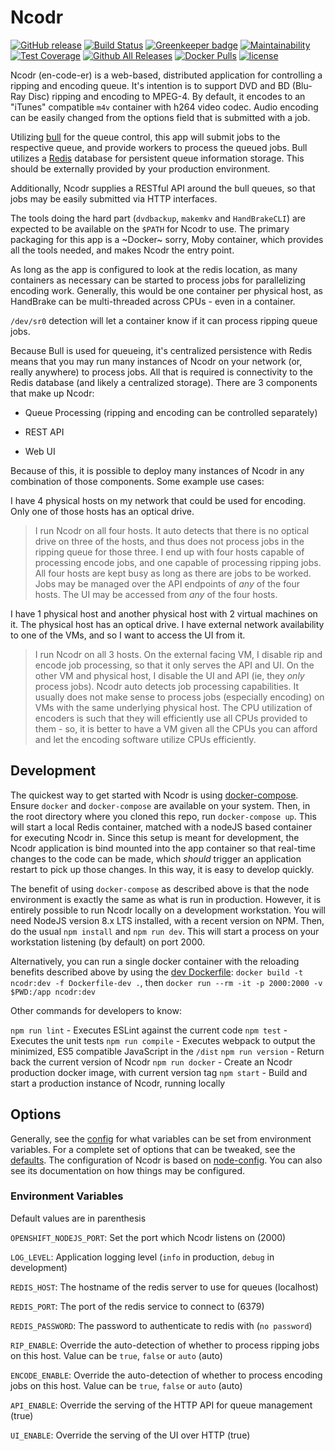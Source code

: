 # Ncodr

[![GitHub release](https://img.shields.io/github/tag/aztechian/ncodr.svg)](https://github.com/aztechian/ncodr/releases)
[![Build Status](https://travis-ci.org/aztechian/ncodr.svg?branch=master)](https://travis-ci.org/aztechian/ncodr)
[![Greenkeeper badge](https://badges.greenkeeper.io/aztechian/ncodr.svg)](https://greenkeeper.io/)
[![Maintainability](https://api.codeclimate.com/v1/badges/aa1620124c35e6771c44/maintainability)](https://codeclimate.com/github/aztechian/ncodr/maintainability)
[![Test Coverage](https://api.codeclimate.com/v1/badges/aa1620124c35e6771c44/test_coverage)](https://codeclimate.com/github/aztechian/ncodr/test_coverage)
[![Github All Releases](https://img.shields.io/github/downloads/aztechian/ncodr/releases/total.svg)](https://github.com/aztechian/ncodr/releases)
[![Docker Pulls](https://img.shields.io/docker/pulls/aztechian/ncodr.svg)](https://github.com/aztechian/ncodr)
[![license](https://img.shields.io/github/license/aztechian/ncodr.svg)](https://github.com/aztechian/ncodr)

Ncodr (en-code-er) is a web-based, distributed application for controlling a ripping and encoding queue.
It's intention is to support DVD and BD (Blu-Ray Disc) ripping and encoding to MPEG-4. By default, it encodes to an "iTunes" compatible `m4v` container with h264 video codec. Audio encoding can be easily changed from the options field that is submitted with a job.

Utilizing [bull](https://github.com/OptimalBits/bull) for the queue control, this
app will submit jobs to the respective queue, and provide workers to process the
queued jobs. Bull utilizes a [Redis](https://redis.io) database for persistent queue information storage. This should be externally provided by your production environment.

Additionally, Ncodr supplies a RESTful API around the bull queues, so that jobs may be easily submitted via HTTP interfaces.

The tools doing the hard part (`dvdbackup`, `makemkv` and `HandBrakeCLI`) are expected to be available on the `$PATH` for Ncodr to use. The primary packaging for this app is a ~Docker~ sorry, Moby container, which provides all the tools needed, and makes Ncodr the entry point.

As long as the app is configured to look at the redis location, as many containers as necessary can
be started to process jobs for parallelizing encoding work. Generally, this would be
one container per physical host, as HandBrake can be multi-threaded across CPUs - even
in a container.

`/dev/sr0` detection will let a container know if it can process ripping queue jobs.

Because Bull is used for queueing, it's centralized persistence with Redis means that you may run many instances of Ncodr on your network (or, really anywhere) to process jobs. All that is required is connectivity to the Redis database (and likely a centralized storage). There are 3 components that make up Ncodr:

* Queue Processing (ripping and encoding can be controlled separately)

* REST API

* Web UI

Because of this, it is possible to deploy many instances of Ncodr in any combination of those components. Some example use cases:

I have 4 physical hosts on my network that could be used for encoding. Only one of those hosts has an optical drive.
> I run Ncodr on all four hosts. It auto detects that there is no optical drive on three of the hosts, and thus does not process jobs in the ripping queue for those three. I end up with four hosts capable of processing encode jobs, and one capable of processing ripping jobs. All four hosts are kept busy as long as there are jobs to be worked. Jobs may be managed over the API endpoints of _any_ of the four hosts. The UI may be accessed from _any_ of the four hosts.

I have 1 physical host and another physical host with 2 virtual machines on it. The physical host has an optical drive. I have external network availability to one of the VMs, and so I want to access the UI from it.
> I run Ncodr on all 3 hosts. On the external facing VM, I disable rip and encode job processing, so that it only serves the API and UI. On the other VM and physical host, I disable the UI and API (ie, they _only_ process jobs). Ncodr auto detects job processing capabilities. It usually does not make sense to process jobs (especially encoding) on VMs with the same underlying physical host. The CPU utilization of encoders is such that they will efficiently use all CPUs provided to them - so, it is better to have a VM given all the CPUs you can afford and let the encoding software utilize CPUs efficiently.

## Development
The quickest way to get started with Ncodr is using [docker-compose](docker-compose.yml). Ensure `docker` and `docker-compose` are available on your system. Then, in the root directory where you cloned this repo, run `docker-compose up`. This will start a local Redis container, matched with a nodeJS based container for executing Ncodr in. Since this setup is meant for development, the Ncodr application is bind mounted into the app container so that real-time changes to the code can be made, which _should_ trigger an application restart to pick up those changes. In this way, it is easy to develop quickly.

The benefit of using `docker-compose` as described above is that the node environment is exactly the same as what is run in production. However, it is entirely possible to run Ncodr locally on a development workstation. You will need NodeJS version 8.x LTS installed, with a recent version on NPM. Then, do the usual `npm install` and `npm run dev`. This will start a process on your workstation listening (by default) on port 2000.

Alternatively, you can run a single docker container with the reloading benefits described above by using the [dev Dockerfile](Dockerfile-dev): `docker build -t ncodr:dev -f Dockerfile-dev .`, then `docker run --rm -it -p 2000:2000 -v $PWD:/app ncodr:dev`

Other commands for developers to know:

`npm run lint` - Executes ESLint against the current code
`npm test` - Executes the unit tests
`npm run compile` - Executes webpack to output the minimized, ES5 compatible JavaScript in the `/dist`
`npm run version` - Return back the current version of Ncodr
`npm run docker` - Create an Ncodr production docker image, with current version tag
`npm start` - Build and start a production instance of Ncodr, running locally

## Options
Generally, see the [config](config/custom-environment-variables.yml) for what variables can be set from environment variables. For a complete set of options that can be tweaked, see the [defaults](config/default.yml).
The configuration of Ncodr is based on [node-config](https://github.com/lorenwest/node-config). You can also see its documentation on how things may be configured.

### Environment Variables

Default values are in parenthesis

`OPENSHIFT_NODEJS_PORT`: Set the port which Ncodr listens on (2000)

`LOG_LEVEL`: Application logging level (`info` in production, `debug` in development)

`REDIS_HOST`: The hostname of the redis server to use for queues (localhost)

`REDIS_PORT`: The port of the redis service to connect to (6379)

`REDIS_PASSWORD`: The password to authenticate to redis with (`no password`)

`RIP_ENABLE`: Override the auto-detection of whether to process ripping jobs on this host. Value can be `true`, `false` or `auto` (auto)

`ENCODE_ENABLE`: Override the auto-detection of whether to process encoding jobs on this host. Value can be `true`, `false` or `auto` (auto)

`API_ENABLE`: Override the serving of the HTTP API for queue management (true)

`UI_ENABLE`: Override the serving of the UI over HTTP (true)
